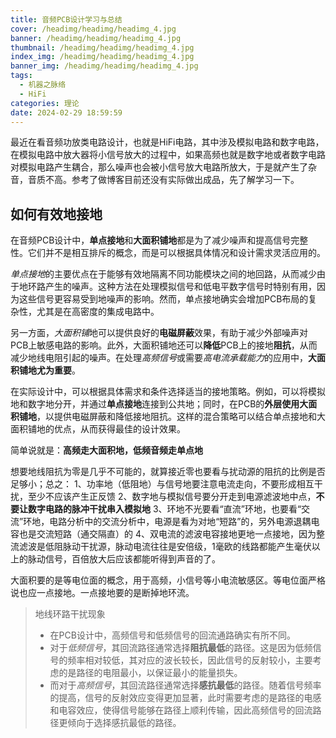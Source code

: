 ```yaml
---
title: 音频PCB设计学习与总结
cover: /headimg/headimg/headimg_4.jpg
banner: /headimg/headimg/headimg_4.jpg
thumbnail: /headimg/headimg/headimg_4.jpg
index_img: /headimg/headimg/headimg_4.jpg
banner_img: /headimg/headimg/headimg_4.jpg
tags:
  - 机器之脉络
  - HiFi
categories: 理论
date: 2024-02-29 18:59:59
---
```


最近在看音频功放类电路设计，也就是HiFi电路，其中涉及模拟电路和数字电路，在模拟电路中放大器将小信号放大的过程中，如果高频也就是数字地或者数字电路对模拟电路产生耦合，那么噪声也会被小信号放大电路所放大，于是就产生了杂音，音质不高。参考了做博客目前还没有实际做出成品，先了解学习一下。

## 如何有效地接地

在音频PCB设计中，**单点接地**和**大面积铺地**都是为了减少噪声和提高信号完整性。它们并不是相互排斥的概念，而是可以根据具体情况和设计需求灵活应用的。

*单点接地*的主要优点在于能够有效地隔离不同功能模块之间的地回路，从而减少由于地环路产生的噪声。这种方法在处理模拟信号和低电平数字信号时特别有用，因为这些信号更容易受到地噪声的影响。然而，单点接地确实会增加PCB布局的复杂性，尤其是在高密度的集成电路中。

另一方面，*大面积铺*地可以提供良好的**电磁屏蔽**效果，有助于减少外部噪声对PCB上敏感电路的影响。此外，大面积铺地还可以**降低**PCB上的接地**阻抗**，从而减少地线电阻引起的噪声。在处理*高频信号*或需要*高电流承载能力*的应用中，**大面积铺地尤为重要**。

在实际设计中，可以根据具体需求和条件选择适当的接地策略。例如，可以将模拟地和数字地分开，并通过**单点接地**连接到公共地；同时，在PCB的**外层使用大面积铺地**，以提供电磁屏蔽和降低接地阻抗。这样的混合策略可以结合单点接地和大面积铺地的优点，从而获得最佳的设计效果。

简单说就是：**高频走大面积地，低频音频走单点地**


想要地线阻抗为零是几乎不可能的，就算接近零也要看与扰动源的阻抗的比例是否足够小；总之：
1、功率地（低阻地）与信号地要注意电流走向，不要形成相互干扰，至少不应该产生正反馈
2、数字地与模拟信号要分开走到电源滤波地中点，**不要让数字电路的脉冲干扰串入模拟地**
3、环地不光要看“直流”环地，也要看“交流”环地，电路分析中的交流分析中，电源是看为对地“短路”的，另外电源退耦电容也是交流短路（通交隔直）的
4、双电流的滤波电容接地更地一点接地，因为整流滤波是低阻脉动干扰源，脉动电流往往是安倍级，1毫欧的线路都能产生毫伏以上的脉动信号，百倍放大后应该都能听得到声音的了。


大面积要的是等电位面的概念，用于高频，小信号等小电流敏感区。等电位面严格说也应一点接地。一点接地要的是断掉地环流。

> 地线环路干扰现象
> - 在PCB设计中，高频信号和低频信号的回流通路确实有所不同。
> - 对于*低频信号*，其回流路径通常选择**阻抗最低**的路径。这是因为低频信号的频率相对较低，其对应的波长较长，因此信号的反射较小，主要考虑的是路径的电阻最小，以保证最小的能量损失。
> - 而对于*高频信号*，其回流路径通常选择**感抗最低**的路径。随着信号频率的提高，信号的反射效应变得更加显著，此时需要考虑的是路径的电感和电容效应，使得信号能够在路径上顺利传输，因此高频信号的回流路径更倾向于选择感抗最低的路径。

